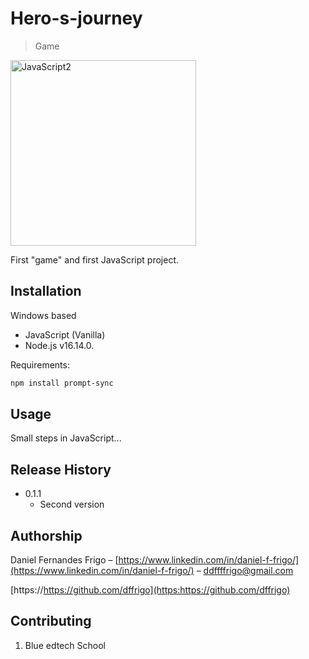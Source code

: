 # Hero-s-journey
> Game

<img width="297" alt="JavaScript2" src="https://user-images.githubusercontent.com/102762000/168402369-133e598e-6dff-4dbd-bf18-35007efe9603.png">

First "game" and first JavaScript project.



## Installation

Windows based
- JavaScript (Vanilla)
- Node.js v16.14.0.

Requirements:
```sh
npm install prompt-sync
```

## Usage

Small steps in JavaScript...

## Release History

* 0.1.1
    * Second version

## Authorship

Daniel Fernandes Frigo – [https://www.linkedin.com/in/daniel-f-frigo/](https://www.linkedin.com/in/daniel-f-frigo/) – ddffffrigo@gmail.com

[https://https://github.com/dffrigo](https:https://github.com/dffrigo)

## Contributing

1. Blue edtech School


<!-- Markdown link & img dfn's -->
